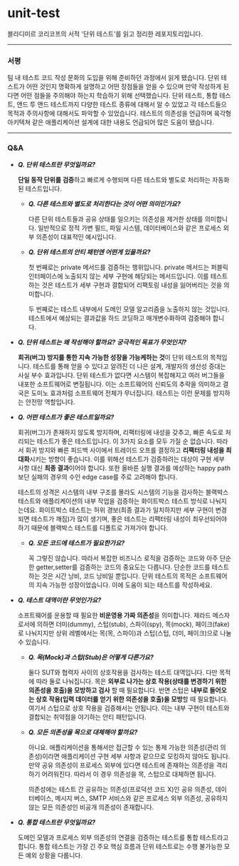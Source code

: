 # unit-test
블라디미르 코리코프의 서적 '단위 테스트'를 읽고 정리한 레포지토리입니다.

---

### 서평

팀 내 테스트 코드 작성 문화의 도입을 위해 준비하던 과정에서 읽게 됐습니다. 단위 테스트가 어떤 것인지 명확하게 설명하고 어떤 장점들을 얻을 수 있으며 만약 작성하게 된다면 어떤 점들을 주의해야 하는지 학습하기 위해 선택했습니다. 단위 테스트, 통합 테스트, 앤드 투 앤드 테스트까지 다양한 테스트 종류에 대해서 알 수 있었고 각 테스트들으 목적과 주의사항에 대해서도 파악할 수 있었습니다. 테스트의 의존성을 언급하며 육각형 아키텍쳐 같은 애플리케이션 설계에 대한 내용도 언급되어 많은 도움이 됐습니다.

---

### Q&A

- ***Q. 단위 테스트란 무엇일까요?***

    **단일 동작 단위를 검증**하고 빠르게 수행되며 다른 테스트와 별도로 처리하는 자동화된 테스트입니다.
    
    - ***Q. 다른 테스트와 별도로 처리한다는 것이 어떤 의미인가요?***
    
        다른 단위 테스트들과 공유 상태를 일으키는 의존성을 제거한 상태를 의미합니다. 일반적으로 정적 가변 필드, 파일 시스템, 데이터베이스와 같은 프로세스 외부 의존성이 대표적인 예시입니다.
        
    - ***Q. 단위 테스트의 안티 패턴엔 어떤게 있을까요?***
    
        첫 번째로는 private 메서드를 검증하는 행위입니다. private 메서드는 퍼블릭 인터페이스에 노출되지 않는 세부 구현에 해당되는 메서드입니다. 이를 테스트하는 것은 테스트가 세부 구현과 결합되어 리팩토링 내성을 잃어버리는 것을 의미합니다.
        
        두 번째로는 테스트 내부에서 도메인 모델 알고리즘을 노출하지 않는 것입니다. 테스트에서 예상되는 결과값을 하드 코딩하고 매개변수화하여 검증해야 합니다.
        

- ***Q. 단위 테스트는 왜 작성해야 할까요? 궁극적인 목표가 무엇인지?***

    **회귀(버그) 방지를 통한 지속 가능한 성장을 가능케하는 것**이 단위 테스트의 목적입니다. 테스트를 통해 얻을 수 있다고 알려진 더 나은 설계, 개발자의 생산성 증대는 사실 부수 효과입니다. 단위 테스트가 없다면 시스템이 복잡해지고 여러 버그들을 내포한 소프트웨어로 변질됩니다. 이는 소프트웨어의 신뢰도의 추락을 의미하고 결국은 도미노 효과처럼 소프트웨어 전체가 무너집니다. 테스트는 이런 문제를 방지하는 안전망 역할입니다.
    
- ***Q. 어떤 테스트가 좋은 테스트일까요?***
    
    회귀(버그)가 존재하지 않도록 방지하며, 리팩터링에 내성을 갖추고, 빠른 속도로 처리되는 테스트가 좋은 테스트입니다. 이 3가지 요소를 모두 가질 순 없습니다. 따라서 회귀 방지와 빠른 피드백 사이에서 트레이드 오프를 결정하고 **리팩터링 내성을 최대화**시키는 방향이 좋습니다. 이를 위해선 테스트가 검증하려는 대상이 구현 세부 사항 대신 **최종 결과**이어야  합니다. 또한 올바른 실행 결과를 예상하는 happy path보단 실패의 경우의 수인 edge case를 주로 고려해야 합니다.
        
    테스트의 성격은 시스템의 내부 구조를 몰라도 시스템의 기능을 검사하는 블랙박스 테스트와 애플리케이션의 내부 작업을 검증하는 화이트박스 테스트 방식로 나눠지는데요. 화이트박스 테스트는 허위 경보(최종 결과가 일치하지만 세부 구현이 변경되면 테스트가 깨짐)가 많이 생기며, 좋은 테스트는 리팩터링 내성이 최우선되어야 하기 때문에 블랙박스 테스트를 디폴트로 가져가야 합니다.
        
    - ***Q. 모든 코드에 테스트가 필요한가요?***
    
        꼭 그렇진 않습니다. 따라서 복잡한 비즈니스 로직을 검증하는 코드와 아주 단순한 getter,setter를 검증하는 코드의 중요도는 다릅니다. 단순한 코드를 테스트하는 것은 시간 낭비, 코드 낭비일 뿐입니다. 단위 테스트의 목적은 소프트웨어의 지속 가능한 성장이었습니다. 이에 도움이 되는 테스트를 작성하세요.
        
- ***Q. 테스트 대역이란 무엇인가요?***

    소프트웨어를 운용할 때 필요한 **비운영용 가짜 의존성**을 의미합니다. 제라드 메스자로서에 의하면 더미(dummy), 스텁(stub), 스파이(spy), 목(mock), 페이크(fake)로 나눠지지만 상위 레벨에서는 목(목, 스파이)과 스텁(스텁, 더미, 페이크)으로 나눌 수 있습니다.
        
    - ***Q. 목(Mock)과 스텁(Stub)은 어떻게 다른가요?***

        둘다 SUT와 협력자 사이의 상호작용을 검사하는 테스트 대역입니다. 다만 목적에 따라 둘로 나눠집니다. 목은 **외부로 나가는 상호 작용(상태를 변경하기 위한 의존성을 호출)을 모방하고 검사** 할 때 필요합니다. 반면 스텁은 **내부로 들어오는 상호 작용(입력 데이터를 얻기 위한 의존성을 호출)을 모방**할 때 필요합니다. 여기서 스텁으로 상호 작용을 검증해서는 안됩니다. 이는 내부 구현이 테스트와 결합되는 취약점을 야기하는 안티 패턴입니다.
    
    - ***Q. 모든 의존성을 목으로 대체해야 할까요?***
    
        아니요. 애플리케이션을 통해서만 접근할 수 있는 통제 가능한 의존성(관리 의존성)이라면 애플리케이션 구현 세부 사항과 같으므로 모킹하지 않아도 됩니다. 만약 공유 의존성이 프로세스 외부에 있다면 테스트에 존재하는 의존성을 격리하기 어려워진다. 따라서 이 경우 의존성을 목, 스텁으로 대체하면 됩니다.
        
        의존성에는 테스트 간 공유하는 의존성(프로덕션 코드 X)인 공유 의존성, 데이터베이스, 메시지 버스, SMTP 서비스와 같은 프로세스 외부 의존성, 공유하지 않는 모든 의존성인 비공개 의존성이 존재합니다.    
        
- ***Q. 통합 테스트란 무엇일까요?***

    도메인 모델과 프로세스 외부 의존성의 연결을 검증하는 테스트를 통합 테스트라고 합니다. 통합 테스트는 가장 긴 주요 핵심 흐름과 단위 테스트로는 수행 불가능한 모든 예외 상황을 다룹니다.
        

